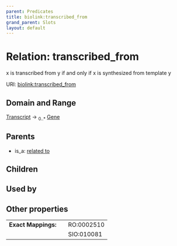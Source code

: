 ```yaml
---
parent: Predicates
title: biolink:transcribed_from
grand_parent: Slots
layout: default
---
```


# Relation: transcribed_from


x is transcribed from y if and only if x is synthesized from template y

URI: [biolink:transcribed_from](https://w3id.org/biolink/vocab/transcribed_from)

## Domain and Range

[Transcript](Transcript.md) ->  <sub>0..\*</sub> [Gene](Gene.md)

## Parents

 *  is_a: [related to](related_to.md)

## Children


## Used by


## Other properties

|  |  |  |
| --- | --- | --- |
| **Exact Mappings:** | | RO:0002510 |
|  | | SIO:010081 |

